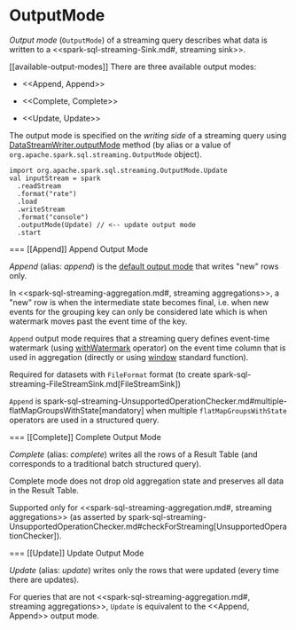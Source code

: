 # OutputMode

*Output mode* (`OutputMode`) of a streaming query describes what data is written to a <<spark-sql-streaming-Sink.md#, streaming sink>>.

[[available-output-modes]]
There are three available output modes:

* <<Append, Append>>

* <<Complete, Complete>>

* <<Update, Update>>

The output mode is specified on the _writing side_ of a streaming query using [DataStreamWriter.outputMode](DataStreamWriter.md#outputMode) method (by alias or a value of `org.apache.spark.sql.streaming.OutputMode` object).

```text
import org.apache.spark.sql.streaming.OutputMode.Update
val inputStream = spark
  .readStream
  .format("rate")
  .load
  .writeStream
  .format("console")
  .outputMode(Update) // <-- update output mode
  .start
```

=== [[Append]] Append Output Mode

*Append* (alias: *append*) is the [default output mode](DataStreamWriter.md#outputMode) that writes "new" rows only.

In <<spark-sql-streaming-aggregation.md#, streaming aggregations>>, a "new" row is when the intermediate state becomes final, i.e. when new events for the grouping key can only be considered late which is when watermark moves past the event time of the key.

`Append` output mode requires that a streaming query defines event-time watermark (using [withWatermark](operators/withWatermark.md) operator) on the event time column that is used in aggregation (directly or using [window](spark-sql-streaming-window.md) standard function).

Required for datasets with `FileFormat` format (to create spark-sql-streaming-FileStreamSink.md[FileStreamSink])

`Append` is spark-sql-streaming-UnsupportedOperationChecker.md#multiple-flatMapGroupsWithState[mandatory] when multiple `flatMapGroupsWithState` operators are used in a structured query.

=== [[Complete]] Complete Output Mode

*Complete* (alias: *complete*) writes all the rows of a Result Table (and corresponds to a traditional batch structured query).

Complete mode does not drop old aggregation state and preserves all data in the Result Table.

Supported only for <<spark-sql-streaming-aggregation.md#, streaming aggregations>> (as asserted by spark-sql-streaming-UnsupportedOperationChecker.md#checkForStreaming[UnsupportedOperationChecker]).

=== [[Update]] Update Output Mode

*Update* (alias: *update*) writes only the rows that were updated (every time there are updates).

For queries that are not <<spark-sql-streaming-aggregation.md#, streaming aggregations>>, `Update` is equivalent to the <<Append, Append>> output mode.

